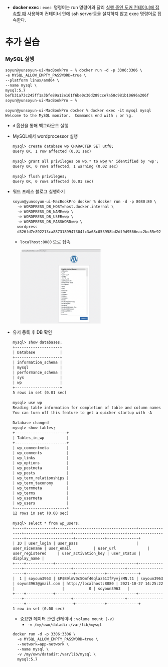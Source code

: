* **docker exec** : `exec `명령어는 run 명령어와 달리 <u>실행 중인 도커 컨테이너에 접속할 때</u> 사용하며 컨테이너 안에 ssh server등을 설치하지 않고 exec 명령어로 접속한다.



# 추가 실습

### MySQL 실행

```shell
soyun@yunsoyun-ui-MacBookPro ~ % docker run -d -p 3306:3306 \
-e MYSQL_ALLOW_EMPTY_PASSWORD=true \
--platform linux/amd64 \
--name mysql \
mysql:5.7
befb31a73c245ff1a3bfe89a12e161f6be0c30d289cce7a58c981b10696a206f
soyun@yunsoyun-ui-MacBookPro ~ % 

soyun@yunsoyun-ui-MacBookPro docker % docker exec -it mysql mysql
Welcome to the MySQL monitor.  Commands end with ; or \g.
```

* `d` 옵션을 통해 백그라운드 실행

* MySQL에서 wordprocessor 실행

  ```mysql
  mysql> create database wp CHARACTER SET utf8;
  Query OK, 1 row affected (0.01 sec)
  
  mysql> grant all privileges on wp.* to wp@'%' identified by 'wp';
  Query OK, 0 rows affected, 1 warning (0.02 sec)
  
  mysql> flush privileges;
  Query OK, 0 rows affected (0.01 sec)
  ```

* 워드 프레스 블로그 실행하기

  ```shell
  soyun@yunsoyun-ui-MacBookPro docker % docker run -d -p 8080:80 \
    -e WORDPRESS_DB_HOST=host.docker.internal \
    -e WORDPRESS_DB_NAME=wp \
    -e WORDPRESS_DB_USER=wp \
    -e WORDPRESS_DB_PASSWORD=wp \
    wordpress
    d326fd7e892213ca8873189947304fc3a68c053958bd2df9d9566eac2bc55e92
  ```

  * `localhost:8080` 으로 접속

    <img src="images/image-20211027232350799.png" alt="image-20211027232350799" style="zoom: 25%;" />

* 유저 등록 후 DB 확인

  ```shell
  mysql> show databases;
  +--------------------+
  | Database           |
  +--------------------+
  | information_schema |
  | mysql              |
  | performance_schema |
  | sys                |
  | wp                 |
  +--------------------+
  5 rows in set (0.01 sec)
  
  mysql> use wp
  Reading table information for completion of table and column names
  You can turn off this feature to get a quicker startup with -A
  
  Database changed
  mysql> show tables;
  +-----------------------+
  | Tables_in_wp          |
  +-----------------------+
  | wp_commentmeta        |
  | wp_comments           |
  | wp_links              |
  | wp_options            |
  | wp_postmeta           |
  | wp_posts              |
  | wp_term_relationships |
  | wp_term_taxonomy      |
  | wp_termmeta           |
  | wp_terms              |
  | wp_usermeta           |
  | wp_users              |
  +-----------------------+
  12 rows in set (0.00 sec)
  
  mysql> select * from wp_users;
  +----+------------+------------------------------------+---------------+---------------------+-----------------------+---------------------+---------------------+-------------+--------------+
  | ID | user_login | user_pass                          | user_nicename | user_email          | user_url              | user_registered     | user_activation_key | user_status | display_name |
  +----+------------+------------------------------------+---------------+---------------------+-----------------------+---------------------+---------------------+-------------+--------------+
  |  1 | soyoun3963 | $P$B9lmV0cSOmf46qlaz51IfPyvjrMN.t1 | soyoun3963    | soyun3963@gmail.com | http://localhost:8080 | 2021-10-27 14:25:22 |                     |           0 | soyoun3963   |
  +----+------------+------------------------------------+---------------+---------------------+-----------------------+---------------------+---------------------+-------------+--------------+
  1 row in set (0.00 sec)
  ```

  * 중요한 데이터 관련 컨테이너 : `volume mount (-v)` 
    * `-v /my/own/datadir:/var/lib/mysql`
  
  ```shell
  docker run -d -p 3306:3306 \
    -e MYSQL_ALLOW_EMPTY_PASSWORD=true \
    --network=app-network \
    --name mysql \
    -v /my/own/datadir:/var/lib/mysql \
    mysql:5.7
  ```
  
  
  
  

